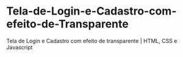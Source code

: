 # Tela-de-Login-e-Cadastro-com-efeito-de-Transparente
 Tela de Login e Cadastro com efeito de transparente | HTML, CSS e Javascript
